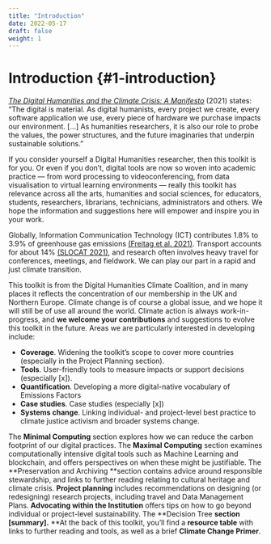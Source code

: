 ```yaml
---
title: "Introduction"
date: 2022-05-17
draft: false
weight: 1
---
```


# Introduction  {#1-introduction}

_[The Digital Humanities and the Climate Crisis: A Manifesto](https://dhc-barnard.github.io/dhclimate/)_ (2021) states: “The digital is material. As digital humanists, every project we create, every software application we use, every piece of hardware we purchase impacts our environment. [...] As humanities researchers, it is also our role to probe the values, the power structures, and the future imaginaries that underpin sustainable solutions.”

If you consider yourself a Digital Humanities researcher, then this toolkit is for you. Or even if you don’t, digital tools are now so woven into academic practice — from word processing to videoconferencing, from data visualisation to virtual learning environments — really this toolkit has relevance across all the arts, humanities and social sciences, for educators, students, researchers, librarians, technicians, administrators and others. We hope the information and suggestions here will empower and inspire you in your work. 

Globally, Information Communication Technology (ICT) contributes 1.8% to 3.9% of greenhouse gas emissions [(Freitag et al. 2021)](https://www.zotero.org/google-docs/?broken=Yp1g1G). Transport accounts for about 14% [(SLOCAT 2021)](https://www.zotero.org/google-docs/?XjoyHv), and research often involves heavy travel for conferences, meetings, and fieldwork. We can play our part in a rapid and just climate transition. 

This toolkit is from the Digital Humanities Climate Coalition, and in many places it reflects the concentration of our membership in the UK and Northern Europe. Climate change is of course a global issue, and we hope it will still be of use all around the world. Climate action is always work-in-progress, and **we welcome your contributions** and suggestions to evolve this toolkit in the future. Areas we are particularly interested in developing include:

- **Coverage**. Widening the toolkit’s scope to cover more countries (especially in the Project Planning section).
- **Tools**. User-friendly tools to measure impacts or support decisions (especially [x]).
- **Quantification**. Developing a more digital-native vocabulary of Emissions Factors
- **Case studies**. Case studies (especially [x])
- **Systems change**. Linking individual- and project-level best practice to climate justice activism and broader systems change.

The **Minimal Computing** section explores how we can reduce the carbon footprint of our digital practices. The **Maximal Computing** section examines computationally intensive digital tools such as Machine Learning and blockchain, and offers perspectives on when these might be justifiable. The **Preservation and Archiving **section contains advice around responsible stewardship, and links to further reading relating to cultural heritage and climate crisis. **Project planning** includes recommendations on designing (or redesigning) research projects, including travel and Data Management Plans. **Advocating within the Institution** offers tips on how to go beyond individual or project-level sustainability. The **Decision Tree **section [summary].** **At the back of this toolkit, you’ll find a **resource table** with links to further reading and tools, as well as a brief **Climate Change Primer**.

